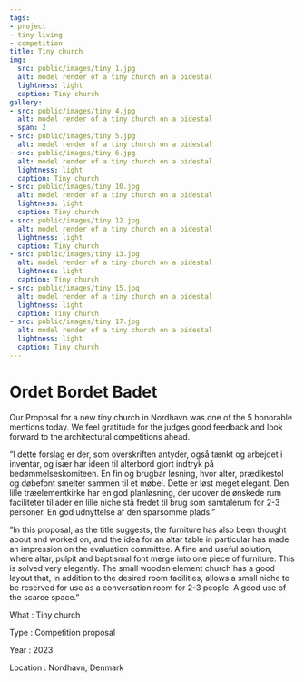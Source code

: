 ```yaml
---
tags:
- project
- tiny living
- competition
title: Tiny church
img:
  src: public/images/tiny 1.jpg
  alt: model render of a tiny church on a pidestal
  lightness: light
  caption: Tiny church
gallery:
- src: public/images/tiny 4.jpg
  alt: model render of a tiny church on a pidestal
  span: 2
- src: public/images/tiny 5.jpg
  alt: model render of a tiny church on a pidestal
- src: public/images/tiny 6.jpg
  alt: model render of a tiny church on a pidestal
  lightness: light
  caption: Tiny church
- src: public/images/tiny 10.jpg
  alt: model render of a tiny church on a pidestal
  lightness: light
  caption: Tiny church
- src: public/images/tiny 12.jpg
  alt: model render of a tiny church on a pidestal
  lightness: light
  caption: Tiny church
- src: public/images/tiny 13.jpg
  alt: model render of a tiny church on a pidestal
  lightness: light
  caption: Tiny church
- src: public/images/tiny 15.jpg
  alt: model render of a tiny church on a pidestal
  lightness: light
  caption: Tiny church
- src: public/images/tiny 17.jpg
  alt: model render of a tiny church on a pidestal
  lightness: light
  caption: Tiny church
---
```

# Ordet Bordet Badet

Our Proposal for a new tiny church in Nordhavn was one of the 5 honorable mentions today. We feel gratitude for the judges good feedback and look forward to the architectural competitions ahead.

“I dette forslag er der, som overskriften antyder, også tænkt og arbejdet i inventar, og især har ideen til alterbord gjort indtryk på bedømmelseskomiteen. En fin og brugbar løsning, hvor alter, prædikestol og døbefont smelter sammen til et møbel. Dette er løst meget elegant. Den lille træelementkirke har en god planløsning, der udover de ønskede rum faciliteter tillader en lille niche stå fredet til brug som samtalerum for 2-3 personer. En god udnyttelse af den sparsomme plads.”

”In this proposal, as the title suggests, the furniture has also been thought about and worked on, and the idea for an altar table in particular has made an impression on the evaluation committee. A fine and useful solution, where altar, pulpit and baptismal font merge into one piece of furniture. This is solved very elegantly. The small wooden element church has a good layout that, in addition to the desired room facilities, allows a small niche to be reserved for use as a conversation room for 2-3 people. A good use of the scarce space.”

What
: Tiny church

Type
: Competition proposal

Year
: 2023

Location
: Nordhavn, Denmark